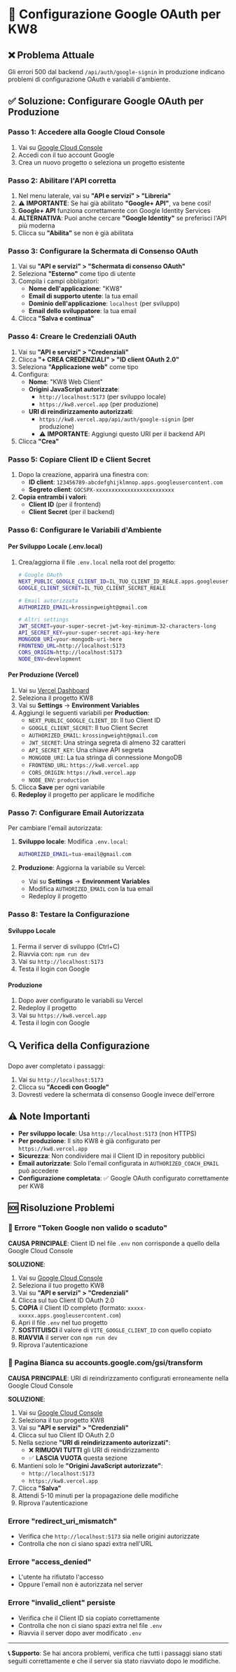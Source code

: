 # 🔐 Configurazione Google OAuth per KW8

## ❌ Problema Attuale
Gli errori 500 dal backend `/api/auth/google-signin` in produzione indicano problemi di configurazione OAuth e variabili d'ambiente.

## ✅ Soluzione: Configurare Google OAuth per Produzione

### Passo 1: Accedere alla Google Cloud Console
1. Vai su [Google Cloud Console](https://console.cloud.google.com/)
2. Accedi con il tuo account Google
3. Crea un nuovo progetto o seleziona un progetto esistente

### Passo 2: Abilitare l'API corretta
1. Nel menu laterale, vai su **"API e servizi" > "Libreria"**
2. ⚠️ **IMPORTANTE**: Se hai già abilitato **"Google+ API"**, va bene così!
3. **Google+ API** funziona correttamente con Google Identity Services
4. **ALTERNATIVA**: Puoi anche cercare **"Google Identity"** se preferisci l'API più moderna
5. Clicca su **"Abilita"** se non è già abilitata

### Passo 3: Configurare la Schermata di Consenso OAuth
1. Vai su **"API e servizi" > "Schermata di consenso OAuth"**
2. Seleziona **"Esterno"** come tipo di utente
3. Compila i campi obbligatori:
   - **Nome dell'applicazione**: "KW8"
   - **Email di supporto utente**: la tua email
   - **Dominio dell'applicazione**: `localhost` (per sviluppo)
   - **Email dello sviluppatore**: la tua email
4. Clicca **"Salva e continua"**

### Passo 4: Creare le Credenziali OAuth
1. Vai su **"API e servizi" > "Credenziali"**
2. Clicca **"+ CREA CREDENZIALI" > "ID client OAuth 2.0"**
3. Seleziona **"Applicazione web"** come tipo
4. Configura:
   - **Nome**: "KW8 Web Client"
   - **Origini JavaScript autorizzate**:
     - `http://localhost:5173` (per sviluppo locale)
     - `https://kw8.vercel.app` (per produzione)
   - **URI di reindirizzamento autorizzati**:
     - `https://kw8.vercel.app/api/auth/google-signin` (per produzione)
     - ⚠️ **IMPORTANTE**: Aggiungi questo URI per il backend API
5. Clicca **"Crea"**

### Passo 5: Copiare Client ID e Client Secret
1. Dopo la creazione, apparirà una finestra con:
   - **ID client**: `123456789-abcdefghijklmnop.apps.googleusercontent.com`
   - **Segreto client**: `GOCSPX-xxxxxxxxxxxxxxxxxxxxxxxxx`
2. **Copia entrambi i valori**:
   - **Client ID** (per il frontend)
   - **Client Secret** (per il backend)

### Passo 6: Configurare le Variabili d'Ambiente

#### Per Sviluppo Locale (.env.local)
1. Crea/aggiorna il file `.env.local` nella root del progetto:
   ```bash
   # Google OAuth
   NEXT_PUBLIC_GOOGLE_CLIENT_ID=IL_TUO_CLIENT_ID_REALE.apps.googleusercontent.com
   GOOGLE_CLIENT_SECRET=IL_TUO_CLIENT_SECRET_REALE
   
   # Email autorizzata
   AUTHORIZED_EMAIL=krossingweight@gmail.com
   
   # Altri settings
   JWT_SECRET=your-super-secret-jwt-key-minimum-32-characters-long
   API_SECRET_KEY=your-super-secret-api-key-here
   MONGODB_URI=your-mongodb-uri-here
   FRONTEND_URL=http://localhost:5173
   CORS_ORIGIN=http://localhost:5173
   NODE_ENV=development
   ```

#### Per Produzione (Vercel)
1. Vai su [Vercel Dashboard](https://vercel.com/dashboard)
2. Seleziona il progetto KW8
3. Vai su **Settings** → **Environment Variables**
4. Aggiungi le seguenti variabili per **Production**:
   - `NEXT_PUBLIC_GOOGLE_CLIENT_ID`: Il tuo Client ID
   - `GOOGLE_CLIENT_SECRET`: Il tuo Client Secret
   - `AUTHORIZED_EMAIL`: `krossingweight@gmail.com`
   - `JWT_SECRET`: Una stringa segreta di almeno 32 caratteri
   - `API_SECRET_KEY`: Una chiave API segreta
   - `MONGODB_URI`: La tua stringa di connessione MongoDB
   - `FRONTEND_URL`: `https://kw8.vercel.app`
   - `CORS_ORIGIN`: `https://kw8.vercel.app`
   - `NODE_ENV`: `production`
5. Clicca **Save** per ogni variabile
6. **Redeploy** il progetto per applicare le modifiche

### Passo 7: Configurare Email Autorizzata
Per cambiare l'email autorizzata:

1. **Sviluppo locale**: Modifica `.env.local`:
   ```bash
   AUTHORIZED_EMAIL=tua-email@gmail.com
   ```

2. **Produzione**: Aggiorna la variabile su Vercel:
   - Vai su **Settings** → **Environment Variables**
   - Modifica `AUTHORIZED_EMAIL` con la tua email
   - Redeploy il progetto

### Passo 8: Testare la Configurazione

#### Sviluppo Locale
1. Ferma il server di sviluppo (Ctrl+C)
2. Riavvia con: `npm run dev`
3. Vai su `http://localhost:5173`
4. Testa il login con Google

#### Produzione
1. Dopo aver configurato le variabili su Vercel
2. Redeploy il progetto
3. Vai su `https://kw8.vercel.app`
4. Testa il login con Google

## 🔍 Verifica della Configurazione

Dopo aver completato i passaggi:
1. Vai su `http://localhost:5173`
2. Clicca su **"Accedi con Google"**
3. Dovresti vedere la schermata di consenso Google invece dell'errore

## ⚠️ Note Importanti

- **Per sviluppo locale**: Usa `http://localhost:5173` (non HTTPS)
- **Per produzione**: Il sito KW8 è già configurato per `https://kw8.vercel.app`
- **Sicurezza**: Non condividere mai il Client ID in repository pubblici
- **Email autorizzate**: Solo l'email configurata in `AUTHORIZED_COACH_EMAIL` può accedere
- **Configurazione completata**: ✅ Google OAuth configurato correttamente per KW8

## 🆘 Risoluzione Problemi

### 🔴 Errore "Token Google non valido o scaduto"
**CAUSA PRINCIPALE**: Client ID nel file `.env` non corrisponde a quello della Google Cloud Console

**SOLUZIONE**:
1. Vai su [Google Cloud Console](https://console.cloud.google.com/)
2. Seleziona il tuo progetto KW8
3. Vai su **"API e servizi" > "Credenziali"**
4. Clicca sul tuo Client ID OAuth 2.0
5. **COPIA** il Client ID completo (formato: `xxxxx-xxxxx.apps.googleusercontent.com`)
6. Apri il file `.env` nel tuo progetto
7. **SOSTITUISCI** il valore di `VITE_GOOGLE_CLIENT_ID` con quello copiato
8. **RIAVVIA** il server con `npm run dev`
9. Riprova l'autenticazione

### 🔴 Pagina Bianca su accounts.google.com/gsi/transform
**CAUSA PRINCIPALE**: URI di reindirizzamento configurati erroneamente nella Google Cloud Console

**SOLUZIONE**:
1. Vai su [Google Cloud Console](https://console.cloud.google.com/)
2. Seleziona il tuo progetto KW8
3. Vai su **"API e servizi" > "Credenziali"**
4. Clicca sul tuo Client ID OAuth 2.0
5. Nella sezione **"URI di reindirizzamento autorizzati"**:
   - ❌ **RIMUOVI TUTTI** gli URI di reindirizzamento
   - ✅ **LASCIA VUOTA** questa sezione
6. Mantieni solo le **"Origini JavaScript autorizzate"**:
   - `http://localhost:5173`
   - `https://kw8.vercel.app`
7. Clicca **"Salva"**
8. Attendi 5-10 minuti per la propagazione delle modifiche
9. Riprova l'autenticazione

### Errore "redirect_uri_mismatch"
- Verifica che `http://localhost:5173` sia nelle origini autorizzate
- Controlla che non ci siano spazi extra nell'URL

### Errore "access_denied"
- L'utente ha rifiutato l'accesso
- Oppure l'email non è autorizzata nel server

### Errore "invalid_client" persiste
- Verifica che il Client ID sia copiato correttamente
- Controlla che non ci siano spazi extra nel file `.env`
- Riavvia il server dopo aver modificato `.env`

---

**📞 Supporto**: Se hai ancora problemi, verifica che tutti i passaggi siano stati seguiti correttamente e che il server sia stato riavviato dopo le modifiche.